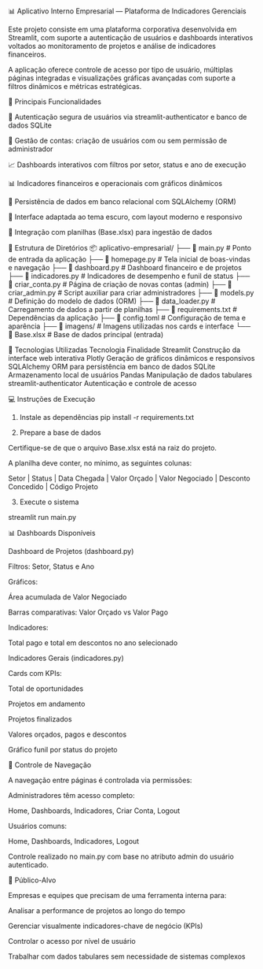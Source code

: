📊 Aplicativo Interno Empresarial — Plataforma de Indicadores Gerenciais

Este projeto consiste em uma plataforma corporativa desenvolvida em Streamlit, com suporte a autenticação de usuários e dashboards interativos voltados ao monitoramento de projetos e análise de indicadores financeiros.

A aplicação oferece controle de acesso por tipo de usuário, múltiplas páginas integradas e visualizações gráficas avançadas com suporte a filtros dinâmicos e métricas estratégicas.

🧩 Principais Funcionalidades

🔐 Autenticação segura de usuários via streamlit-authenticator e banco de dados SQLite

👤 Gestão de contas: criação de usuários com ou sem permissão de administrador

📈 Dashboards interativos com filtros por setor, status e ano de execução

📊 Indicadores financeiros e operacionais com gráficos dinâmicos

📁 Persistência de dados em banco relacional com SQLAlchemy (ORM)

🎨 Interface adaptada ao tema escuro, com layout moderno e responsivo

🧮 Integração com planilhas (Base.xlsx) para ingestão de dados

📁 Estrutura de Diretórios
📦 aplicativo-empresarial/
├── 📜 main.py                # Ponto de entrada da aplicação
├── 📜 homepage.py           # Tela inicial de boas-vindas e navegação
├── 📜 dashboard.py          # Dashboard financeiro e de projetos
├── 📜 indicadores.py        # Indicadores de desempenho e funil de status
├── 📜 criar_conta.py        # Página de criação de novas contas (admin)
├── 📜 criar_admin.py        # Script auxiliar para criar administradores
├── 📜 models.py             # Definição do modelo de dados (ORM)
├── 📜 data_loader.py        # Carregamento de dados a partir de planilhas
├── 📜 requirements.txt      # Dependências da aplicação
├── 📜 config.toml           # Configuração de tema e aparência
├── 📁 imagens/              # Imagens utilizadas nos cards e interface
└── 📄 Base.xlsx             # Base de dados principal (entrada)

🧪 Tecnologias Utilizadas
Tecnologia	Finalidade
Streamlit	Construção da interface web interativa
Plotly	Geração de gráficos dinâmicos e responsivos
SQLAlchemy	ORM para persistência em banco de dados
SQLite	Armazenamento local de usuários
Pandas	Manipulação de dados tabulares
streamlit-authenticator	Autenticação e controle de acesso

💻 Instruções de Execução

1. Instale as dependências
pip install -r requirements.txt

2. Prepare a base de dados

Certifique-se de que o arquivo Base.xlsx está na raiz do projeto.

A planilha deve conter, no mínimo, as seguintes colunas:

Setor | Status | Data Chegada | Valor Orçado | Valor Negociado | Desconto Concedido | Código Projeto

3. Execute o sistema

streamlit run main.py

📊 Dashboards Disponíveis

Dashboard de Projetos (dashboard.py)

Filtros: Setor, Status e Ano

Gráficos:

Área acumulada de Valor Negociado

Barras comparativas: Valor Orçado vs Valor Pago

Indicadores:

Total pago e total em descontos no ano selecionado

Indicadores Gerais (indicadores.py)

Cards com KPIs:

Total de oportunidades

Projetos em andamento

Projetos finalizados

Valores orçados, pagos e descontos

Gráfico funil por status do projeto

🧠 Controle de Navegação

A navegação entre páginas é controlada via permissões:

Administradores têm acesso completo:

Home, Dashboards, Indicadores, Criar Conta, Logout

Usuários comuns:

Home, Dashboards, Indicadores, Logout

Controle realizado no main.py com base no atributo admin do usuário autenticado.

🎯 Público-Alvo

Empresas e equipes que precisam de uma ferramenta interna para:

Analisar a performance de projetos ao longo do tempo

Gerenciar visualmente indicadores-chave de negócio (KPIs)

Controlar o acesso por nível de usuário

Trabalhar com dados tabulares sem necessidade de sistemas complexos